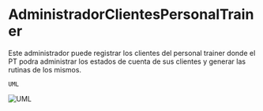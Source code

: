 # AdministradorClientesPersonalTrainer
Este administrador puede registrar los clientes del personal trainer donde el PT podra administrar los estados de cuenta de sus clientes y generar las rutinas de los mismos.

    UML

![UML](https://github.com/LeandroTroncoso98/AdministradorClientesPersonalTrainer/assets/105368488/6fe20d49-6ed3-4d96-96f4-10fbd07fe542)

